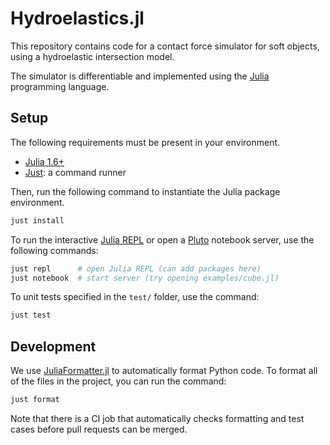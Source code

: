 # Hydroelastics.jl

This repository contains code for a contact force simulator for soft objects, using a hydroelastic intersection model.

The simulator is differentiable and implemented using the [Julia](https://julialang.org/) programming language.

## Setup

The following requirements must be present in your environment.

- [Julia 1.6+](https://julialang.org/)
- [Just](https://github.com/casey/just): a command runner

Then, run the following command to instantiate the Julia package environment.

```bash
just install
```

To run the interactive [Julia REPL](https://docs.julialang.org/en/v1/stdlib/REPL/) or open a [Pluto](https://github.com/fonsp/Pluto.jl) notebook server, use the following commands:

```bash
just repl      # open Julia REPL (can add packages here)
just notebook  # start server (try opening examples/cube.jl)
```

To unit tests specified in the `test/` folder, use the command:

```bash
just test
```

## Development

We use [JuliaFormatter.jl](https://github.com/domluna/JuliaFormatter.jl) to automatically format Python code. To format all of the files in the project, you can run the command:

```bash
just format
```

Note that there is a CI job that automatically checks formatting and test cases before pull requests can be merged.
